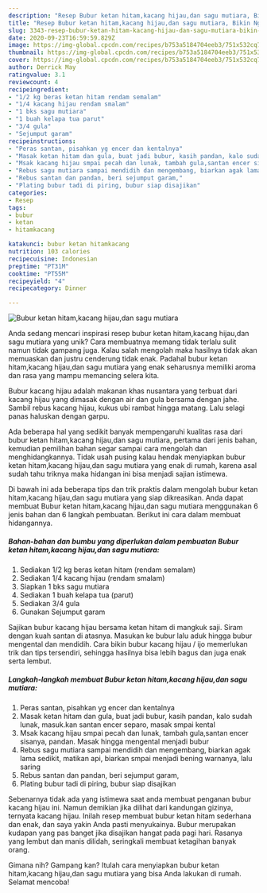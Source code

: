 ```yaml
---
description: "Resep Bubur ketan hitam,kacang hijau,dan sagu mutiara, Bikin Ngiler"
title: "Resep Bubur ketan hitam,kacang hijau,dan sagu mutiara, Bikin Ngiler"
slug: 3343-resep-bubur-ketan-hitam-kacang-hijau-dan-sagu-mutiara-bikin-ngiler
date: 2020-09-23T16:59:59.829Z
image: https://img-global.cpcdn.com/recipes/b753a5184704eeb3/751x532cq70/bubur-ketan-hitamkacang-hijaudan-sagu-mutiara-foto-resep-utama.jpg
thumbnail: https://img-global.cpcdn.com/recipes/b753a5184704eeb3/751x532cq70/bubur-ketan-hitamkacang-hijaudan-sagu-mutiara-foto-resep-utama.jpg
cover: https://img-global.cpcdn.com/recipes/b753a5184704eeb3/751x532cq70/bubur-ketan-hitamkacang-hijaudan-sagu-mutiara-foto-resep-utama.jpg
author: Derrick May
ratingvalue: 3.1
reviewcount: 4
recipeingredient:
- "1/2 kg beras ketan hitam rendam semalam"
- "1/4 kacang hijau rendam smalam"
- "1 bks sagu mutiara"
- "1 buah kelapa tua parut"
- "3/4 gula"
- "Sejumput garam"
recipeinstructions:
- "Peras santan, pisahkan yg encer dan kentalnya"
- "Masak ketan hitam dan gula, buat jadi bubur, kasih pandan, kalo sudah lunak, masuk.kan santan encer separo, masak smpai kental"
- "Msak kacang hijau smpai pecah dan lunak, tambah gula,santan encer sisanya, pandan. Masak hingga mengental menjadi bubur"
- "Rebus sagu mutiara sampai mendidih dan mengembang, biarkan agak lama sedikit, matikan api, biarkan smpai menjadi bening warnanya, lalu saring"
- "Rebus santan dan pandan, beri sejumput garam,"
- "Plating bubur tadi di piring, bubur siap disajikan"
categories:
- Resep
tags:
- bubur
- ketan
- hitamkacang

katakunci: bubur ketan hitamkacang 
nutrition: 103 calories
recipecuisine: Indonesian
preptime: "PT31M"
cooktime: "PT55M"
recipeyield: "4"
recipecategory: Dinner

---
```



![Bubur ketan hitam,kacang hijau,dan sagu mutiara](https://img-global.cpcdn.com/recipes/b753a5184704eeb3/751x532cq70/bubur-ketan-hitamkacang-hijaudan-sagu-mutiara-foto-resep-utama.jpg)

Anda sedang mencari inspirasi resep bubur ketan hitam,kacang hijau,dan sagu mutiara yang unik? Cara membuatnya memang tidak terlalu sulit namun tidak gampang juga. Kalau salah mengolah maka hasilnya tidak akan memuaskan dan justru cenderung tidak enak. Padahal bubur ketan hitam,kacang hijau,dan sagu mutiara yang enak seharusnya memiliki aroma dan rasa yang mampu memancing selera kita.

Bubur kacang hijau adalah makanan khas nusantara yang terbuat dari kacang hijau yang dimasak dengan air dan gula bersama dengan jahe. Sambil rebus kacang hijau, kukus ubi rambat hingga matang. Lalu selagi panas haluskan dengan garpu.

Ada beberapa hal yang sedikit banyak mempengaruhi kualitas rasa dari bubur ketan hitam,kacang hijau,dan sagu mutiara, pertama dari jenis bahan, kemudian pemilihan bahan segar sampai cara mengolah dan menghidangkannya. Tidak usah pusing kalau hendak menyiapkan bubur ketan hitam,kacang hijau,dan sagu mutiara yang enak di rumah, karena asal sudah tahu triknya maka hidangan ini bisa menjadi sajian istimewa.


Di bawah ini ada beberapa tips dan trik praktis dalam mengolah bubur ketan hitam,kacang hijau,dan sagu mutiara yang siap dikreasikan. Anda dapat membuat Bubur ketan hitam,kacang hijau,dan sagu mutiara menggunakan 6 jenis bahan dan 6 langkah pembuatan. Berikut ini cara dalam membuat hidangannya.

<!--inarticleads1-->

##### Bahan-bahan dan bumbu yang diperlukan dalam pembuatan Bubur ketan hitam,kacang hijau,dan sagu mutiara:

1. Sediakan 1/2 kg beras ketan hitam (rendam semalam)
1. Sediakan 1/4 kacang hijau (rendam smalam)
1. Siapkan 1 bks sagu mutiara
1. Sediakan 1 buah kelapa tua (parut)
1. Sediakan 3/4 gula
1. Gunakan Sejumput garam


Sajikan bubur kacang hijau bersama ketan hitam di mangkuk saji. Siram dengan kuah santan di atasnya. Masukan ke bubur lalu aduk hingga bubur mengental dan mendidih. Cara bikin bubur kacang hijau / ijo memerlukan trik dan tips tersendiri, sehingga hasilnya bisa lebih bagus dan juga enak serta lembut. 

<!--inarticleads2-->

##### Langkah-langkah membuat Bubur ketan hitam,kacang hijau,dan sagu mutiara:

1. Peras santan, pisahkan yg encer dan kentalnya
1. Masak ketan hitam dan gula, buat jadi bubur, kasih pandan, kalo sudah lunak, masuk.kan santan encer separo, masak smpai kental
1. Msak kacang hijau smpai pecah dan lunak, tambah gula,santan encer sisanya, pandan. Masak hingga mengental menjadi bubur
1. Rebus sagu mutiara sampai mendidih dan mengembang, biarkan agak lama sedikit, matikan api, biarkan smpai menjadi bening warnanya, lalu saring
1. Rebus santan dan pandan, beri sejumput garam,
1. Plating bubur tadi di piring, bubur siap disajikan


Sebenarnya tidak ada yang istimewa saat anda membuat penganan bubur kacang hijau ini. Namun demikian jika dilihat dari kandungan gizinya, ternyata kacang hijau. Inilah resep membuat bubur ketan hitam sederhana dan enak, dan saya yakin Anda pasti menyukainya. Bubur merupakan kudapan yang pas banget jika disajikan hangat pada pagi hari. Rasanya yang lembut dan manis dilidah, seringkali membuat ketagihan banyak orang. 

Gimana nih? Gampang kan? Itulah cara menyiapkan bubur ketan hitam,kacang hijau,dan sagu mutiara yang bisa Anda lakukan di rumah. Selamat mencoba!
